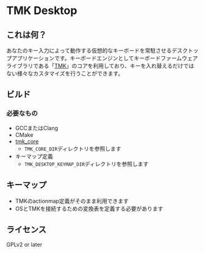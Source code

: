 # TMK Desktop

## これは何？

あなたのキー入力によって動作する仮想的なキーボードを常駐させるデスクトップアプリケーションです。キーボードエンジンとしてキーボードファームウェアライブラリである「[TMK](https://github.com/tmk/tmk_keyboard)」のコアを利用しており、キーを入れ替えるだけではない様々なカスタマイズを行うことができます。

## ビルド

### 必要なもの

- GCCまたはClang
- CMake
- [tmk_core](https://github.com/tmk/tmk_core)
  - `TMK_CORE_DIR`ディレクトリを参照します
- キーマップ定義
  - `TMK_DESKTOP_KEYMAP_DIR`ディレクトリを参照します

## キーマップ

- TMKのactionmap定義がそのまま利用できます
- OSとTMKを接続するための変換表を定義する必要があります

## ライセンス

GPLv2 or later
